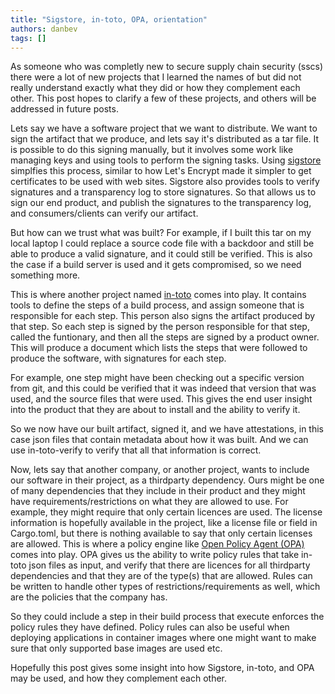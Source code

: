 ```yaml
---
title: "Sigstore, in-toto, OPA, orientation"
authors: danbev
tags: []
---
```


As someone who was completly new to secure supply chain security (sscs) there
were a lot of new projects that I learned the names of but did not really
understand exactly what they did or how they complement each other. This post
hopes to clarify a few of these projects, and others will be addressed in future
posts.

<!--truncate-->

Lets say we have a software project that we want to distribute. We want to sign
the artifact that we produce, and lets say it's distributed as a tar file. It
is possible to do this signing manually, but it involves some work like managing
keys and using tools to perform the signing tasks. Using
[sigstore](https://www.sigstore.dev/) simplfies this process, similar to how
Let's Encrypt made it simpler to get certificates to be used with web sites.
Sigstore also provides tools to verify signatures and a transparency log to
store signatures. So that allows us to sign our end product, and publish the
signatures to the transparency log, and consumers/clients can verify our
artifact.

But how can we trust what was built? For example, if I built this tar on my
local laptop I could replace a source code file with a backdoor and still be
able to produce a valid signature, and it could still be verified. This is also
the case if a build server is used and it gets compromised, so we need something
more.

This is where another project named [in-toto](https://in-toto.io/) comes into
play. It contains tools to define the steps of a build process, and assign
someone that is responsible for each step. This person also signs the artifact
produced by that step. So each step is signed by the person responsible for that
step, called the funtionary, and then all the steps are signed by a product
owner. This will produce a document which lists the steps that were followed to
produce the software, with signatures for each step.

For example, one step might have been checking out a specific version from git,
and this could be verified that it was indeed that version that was used, and
the source files that were used. This gives the end user insight into the
product that they are about to install and the ability to verify it.

So we now have our built artifact, signed it, and we have attestations, in
this case json files that contain metadata about how it was built. And we can
use in-toto-verify to verify that all that information is correct.

Now, lets say that another company, or another project, wants to include our
software in their project, as a thirdparty dependency. Ours might be one of many
dependencies that they include in their product and they might have
requirements/restrictions on what they are allowed to use. For example, they
might require that only certain licences are used. The license information is
hopefully available in the project, like a license file or field in Cargo.toml,
but there is nothing available to say that only certain licenses are allowed.
This is where a policy engine like
[Open Policy Agent (OPA)](https://www.openpolicyagent.org/) comes into play. OPA
gives us the ability to write policy rules that take in-toto json files as
input, and verify that there are licences for all thirdparty dependencies and
that they are of the type(s) that are allowed. Rules can be written to handle
other types of restrictions/requirements as well, which are the policies that
the company has.

So they could include a step in their build process that execute enforces the
policy rules they have defined. Policy rules can also be useful when deploying
applications in container images where one might want to make sure that only
supported base images are used etc.

Hopefully this post gives some insight into how Sigstore, in-toto, and OPA may
be used, and how they complement each other.
